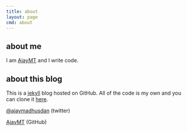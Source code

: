 ```yaml
---
title: about
layout: page
cmd: about
---
```


## about me
I am [AjayMT](http://github.com/AjayMT) and I write code.

## about this blog
This is a [jekyll](http://jekyllrb.com) blog hosted on GitHub. All of the code is my own and you can clone it [here](http://github.com/ajaymt/ajaymt.github.com).

[@ajaymadhusdan](http://twitter.com/ajaymadhusudan) (twitter)

[AjayMT](http://github.com/AjayMT) (GitHub)
